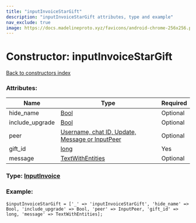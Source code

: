 ```yaml
---
title: "inputInvoiceStarGift"
description: "inputInvoiceStarGift attributes, type and example"
nav_exclude: true
image: https://docs.madelineproto.xyz/favicons/android-chrome-256x256.png
---
```

# Constructor: inputInvoiceStarGift  
[Back to constructors index](/API_docs/constructors/index.html)



### Attributes:

| Name     |    Type       | Required |
|----------|---------------|----------|
|hide\_name|[Bool](/API_docs/types/Bool.html) | Optional|
|include\_upgrade|[Bool](/API_docs/types/Bool.html) | Optional|
|peer|[Username, chat ID, Update, Message or InputPeer](/API_docs/types/InputPeer.html) | Optional|
|gift\_id|[long](/API_docs/types/long.html) | Yes|
|message|[TextWithEntities](/API_docs/types/TextWithEntities.html) | Optional|



### Type: [InputInvoice](/API_docs/types/InputInvoice.html)


### Example:

```
$inputInvoiceStarGift = ['_' => 'inputInvoiceStarGift', 'hide_name' => Bool, 'include_upgrade' => Bool, 'peer' => InputPeer, 'gift_id' => long, 'message' => TextWithEntities];
```  
